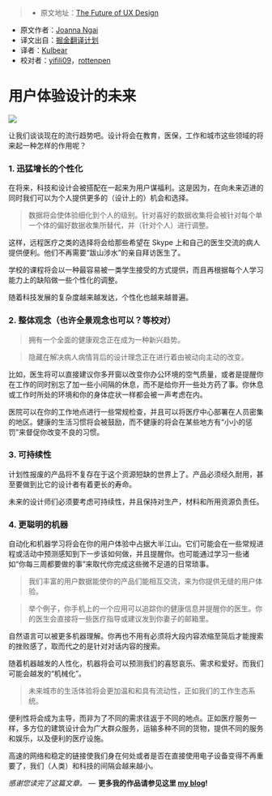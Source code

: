 > * 原文地址：[The Future of UX Design](https://uxdesign.cc/the-future-of-ux-design-8942e8fe0e8f#.83cutbv0n)
* 原文作者：[Joanna Ngai](https://uxdesign.cc/@ngai.yt)
* 译文出自：[掘金翻译计划](https://github.com/xitu/gold-miner)
* 译者：[Kulbear](https://kulbear.github.io/)
* 校对者：[yifili09](https://github.com/yifili09)，[rottenpen](https://github.com/rottenpen)

# 用户体验设计的未来

![](http://ac-Myg6wSTV.clouddn.com/e3d684fd9164f58e7f03.png)

让我们谈谈现在的流行趋势吧。设计将会在教育，医保，工作和城市这些领域的将来起一种怎样的作用呢？

### 1. 迅猛增长的个性化

在将来，科技和设计会被搭配在一起来为用户谋福利。这是因为，在向未来迈进的同时我们可以为个人提供更多的（设计上的）机会和选择。
> 数据将会使体验细化到个人的级别。针对喜好的数据收集将会被针对每个单一个体的偏好数据收集所替代，并（针对个人）进行调整。

这样，远程医疗之类的选择将会给那些希望在 Skype 上和自己的医生交流的病人提供便利。他们不再需要“跋山涉水”的亲自拜访医生了。

学校的课程将会以一种最容易被一类学生接受的方式提供，而且再根据每个人学习能力上的缺陷做一些个性化的调整。

随着科技发展的复杂度越来越发达，个性化也越来越普遍。

### 2. 整体观念（也许全景观念也可以？等校对）

> 拥有一个全面的健康观念正在成为一种新兴趋势。

> 隐藏在解决病人病情背后的设计理念正在进行着由被动向主动的改变。

比如，医生将可以直接建议你多开窗以改变你办公环境的空气质量，或者是提醒你在工作的同时别忘了加一些小间隔的休息，而不是给你开一些处方药了事。你休息或工作时所处的环境和你的身体症状一样都会被一声考虑在内。

医院可以在你的工作地点进行一些常规检查，并且可以将医疗中心部署在人员密集的地区。健康的生活习惯将会被鼓励，而不健康的将会在某些地方有“小小的惩罚”来督促你改变不良的习惯。

### 3. 可持续性

计划性报废的产品将不复存在于这个资源短缺的世界上了。产品必须经久耐用，甚至要做到比它的设计者有着更长的寿命。

未来的设计师们必须要考虑可持续性，并且保持对生产，材料和所用资源负责任。

### 4. 更聪明的机器

自动化和机器学习将会在你的用户体验中占据大半江山。它们可能会在一些常规进程或活动中预测感知到下一步该如何做，并且提醒你。也可能通过学习一些诸如“你每三周都要做的事”来取代你完成这些微不足道的日常琐事。

> 我们丰富的用户数据能使你的产品们能相互交流，来为你提供无缝的用户体验。

> 举个例子，你手机上的一个应用可以追踪你的健康信息并提醒你的医生。你的医生会直接将一些医疗指导或建议发到你妻子的邮箱里。

自然语言可以被更多机器理解。你再也不用有必须将大段内容浓缩至简后才能搜索的挫败感了，取而代之的是针对对话内容的搜索。

随着机器越发的人性化，机器将会可以预测我们的喜怒哀乐、需求和爱好。而我们可能会越发的“机械化”。

> 未来城市的生活体验将会更加温和和具有流动性，正如我们的工作生态系统。

便利性将会成为主导，而非为了不同的需求往返于不同的地点。正如医疗服务一样，多方位的建筑设计会为广大群众服务，运输多种不同的货物，提供不同的服务和娱乐，以及便利的医疗设施。

高速的网络和稳定的链接使我们身在何处或者是否在直接使用电子设备变得不再重要了，我们（人类）和科技的间隔会越来越小。

*感谢您读完了这篇文章。* —  **更多我的作品请参见这里 [my blog](http://design-unicorn.blogspot.com/)!**
